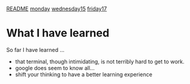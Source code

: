 
[README](./README.md)
[monday](./monday.md)
[wednesday15](./wednesday15.md)
[friday17](./friday17.md)

# What I have learned 

So far I have learned ...
* that terminal, though intimidating, is not terribly hard to get to work. 
* google does seem to know all... 
* shift your thinking to have a better learning experience 

